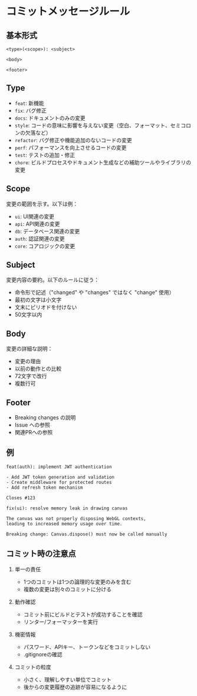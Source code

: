 # コミットメッセージルール

## 基本形式

```
<type>(<scope>): <subject>

<body>

<footer>
```

## Type

- `feat`: 新機能
- `fix`: バグ修正
- `docs`: ドキュメントのみの変更
- `style`: コードの意味に影響を与えない変更（空白、フォーマット、セミコロンの欠落など）
- `refactor`: バグ修正や機能追加のないコードの変更
- `perf`: パフォーマンスを向上させるコードの変更
- `test`: テストの追加・修正
- `chore`: ビルドプロセスやドキュメント生成などの補助ツールやライブラリの変更

## Scope

変更の範囲を示す。以下は例：

- `ui`: UI関連の変更
- `api`: API関連の変更
- `db`: データベース関連の変更
- `auth`: 認証関連の変更
- `core`: コアロジックの変更

## Subject

変更内容の要約。以下のルールに従う：

- 命令形で記述（"changed" や "changes" ではなく "change" 使用）
- 最初の文字は小文字
- 文末にピリオドを付けない
- 50文字以内

## Body

変更の詳細な説明：

- 変更の理由
- 以前の動作との比較
- 72文字で改行
- 複数行可

## Footer

- Breaking changes の説明
- Issue への参照
- 関連PRへの参照

## 例

```
feat(auth): implement JWT authentication

- Add JWT token generation and validation
- Create middleware for protected routes
- Add refresh token mechanism

Closes #123
```

```
fix(ui): resolve memory leak in drawing canvas

The canvas was not properly disposing WebGL contexts,
leading to increased memory usage over time.

Breaking change: Canvas.dispose() must now be called manually
```

## コミット時の注意点

1. 単一の責任
   - 1つのコミットは1つの論理的な変更のみを含む
   - 複数の変更は別々のコミットに分ける

2. 動作確認
   - コミット前にビルドとテストが成功することを確認
   - リンター/フォーマッターを実行

3. 機密情報
   - パスワード、APIキー、トークンなどをコミットしない
   - .gitignoreの確認

4. コミットの粒度
   - 小さく、理解しやすい単位でコミット
   - 後からの変更履歴の追跡が容易になるように 